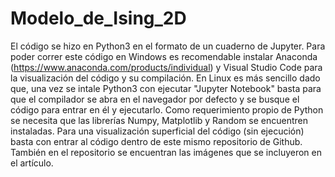 # Modelo_de_Ising_2D

El código se hizo en Python3 en el formato de un cuaderno de Jupyter. Para poder correr este código en Windows es recomendable instalar Anaconda (https://www.anaconda.com/products/individual) y Visual Studio Code para la visualización del código y su compilación. En Linux es más sencillo dado que, una vez se intale Python3 con ejecutar "Jupyter Notebook" basta para que el compilador se abra en el navegador por defecto y se busque el código para entrar en él y ejecutarlo. Como requerimiento propio de Python se necesita que las librerías Numpy, Matplotlib y Random se encuentren instaladas. Para una visualización superficial del código (sin ejecución) basta con entrar al código dentro de este mismo repositorio de Github. También en el repositorio se encuentran las imágenes que se incluyeron en el artículo.
